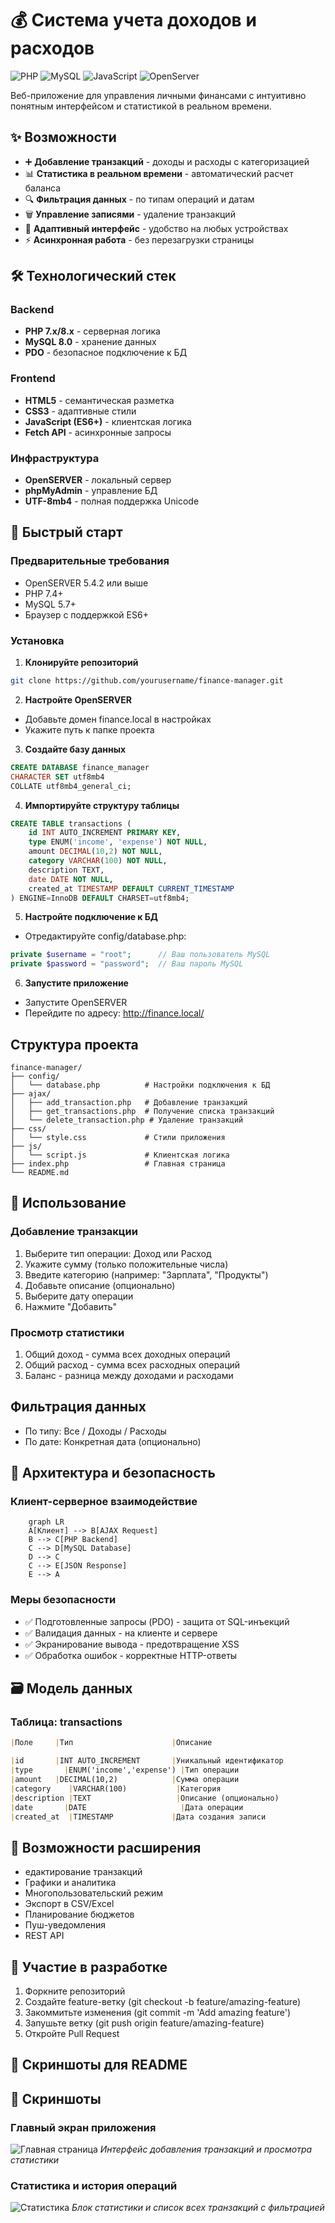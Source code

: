 # 💰 Система учета доходов и расходов

![PHP](https://img.shields.io/badge/PHP-8.x-777BB4?logo=php)
![MySQL](https://img.shields.io/badge/MySQL-8.0-4479A1?logo=mysql)
![JavaScript](https://img.shields.io/badge/JavaScript-ES6+-F7DF1E?logo=javascript)
![OpenServer](https://img.shields.io/badge/OpenServer-5.4.2-00BFFF)

Веб-приложение для управления личными финансами с интуитивно понятным интерфейсом и статистикой в реальном времени.

## ✨ Возможности

- ➕ **Добавление транзакций** - доходы и расходы с категоризацией
- 📊 **Статистика в реальном времени** - автоматический расчет баланса
- 🔍 **Фильтрация данных** - по типам операций и датам
- 🗑️ **Управление записями** - удаление транзакций
- 📱 **Адаптивный интерфейс** - удобство на любых устройствах
- ⚡ **Асинхронная работа** - без перезагрузки страницы

## 🛠️ Технологический стек

### Backend
- **PHP 7.x/8.x** - серверная логика
- **MySQL 8.0** - хранение данных
- **PDO** - безопасное подключение к БД

### Frontend
- **HTML5** - семантическая разметка
- **CSS3** - адаптивные стили
- **JavaScript (ES6+)** - клиентская логика
- **Fetch API** - асинхронные запросы

### Инфраструктура
- **OpenSERVER** - локальный сервер
- **phpMyAdmin** - управление БД
- **UTF-8mb4** - полная поддержка Unicode

## 🚀 Быстрый старт

### Предварительные требования

- OpenSERVER 5.4.2 или выше
- PHP 7.4+
- MySQL 5.7+
- Браузер с поддержкой ES6+

### Установка

1. **Клонируйте репозиторий**
```bash
git clone https://github.com/yourusername/finance-manager.git
```
2. **Настройте OpenSERVER**
- Добавьте домен finance.local в настройках
- Укажите путь к папке проекта

3. **Создайте базу данных**
```sql 
CREATE DATABASE finance_manager 
CHARACTER SET utf8mb4 
COLLATE utf8mb4_general_ci;
```

4. **Импортируйте структуру таблицы**
```sql
CREATE TABLE transactions (
    id INT AUTO_INCREMENT PRIMARY KEY,
    type ENUM('income', 'expense') NOT NULL,
    amount DECIMAL(10,2) NOT NULL,
    category VARCHAR(100) NOT NULL,
    description TEXT,
    date DATE NOT NULL,
    created_at TIMESTAMP DEFAULT CURRENT_TIMESTAMP
) ENGINE=InnoDB DEFAULT CHARSET=utf8mb4;
```

5. **Настройте подключение к БД**
- Отредактируйте config/database.php:
```php
private $username = "root";      // Ваш пользователь MySQL
private $password = "password";  // Ваш пароль MySQL
```

6. **Запустите приложение**
- Запустите OpenSERVER
- Перейдите по адресу: http://finance.local/

## Структура проекта

```text
finance-manager/
├── config/
│   └── database.php          # Настройки подключения к БД
├── ajax/
│   ├── add_transaction.php   # Добавление транзакций
│   ├── get_transactions.php  # Получение списка транзакций
│   └── delete_transaction.php # Удаление транзакций
├── css/
│   └── style.css             # Стили приложения
├── js/
│   └── script.js             # Клиентская логика
├── index.php                 # Главная страница
└── README.md
```

## 🎯 Использование

### Добавление транзакции
1. Выберите тип операции: Доход или Расход
2. Укажите сумму (только положительные числа)
3. Введите категорию (например: "Зарплата", "Продукты")
4. Добавьте описание (опционально)
5. Выберите дату операции
6. Нажмите "Добавить"

### Просмотр статистики
1. Общий доход - сумма всех доходных операций
2. Общий расход - сумма всех расходных операций
3. Баланс - разница между доходами и расходами

## Фильтрация данных
- По типу: Все / Доходы / Расходы
- По дате: Конкретная дата (опционально)

## 🔧 Архитектура и безопасность

### Клиент-серверное взаимодействие

```mermaid
    graph LR
    A[Клиент] --> B[AJAX Request]
    B --> C[PHP Backend]
    C --> D[MySQL Database]
    D --> C
    C --> E[JSON Response]
    E --> A
```

### Меры безопасности
- ✅ Подготовленные запросы (PDO) - защита от SQL-инъекций
- ✅ Валидация данных - на клиенте и сервере
- ✅ Экранирование вывода - предотвращение XSS
- ✅ Обработка ошибок - корректные HTTP-ответы

## 🗃️ Модель данных

### Таблица: transactions


```markdown
|Поле  	  |Тип 						|Описание

|id		  |INT AUTO_INCREMENT		|Уникальный идентификатор
|type	    |ENUM('income','expense') |Тип операции
|amount	  |DECIMAL(10,2)			|Сумма операции
|category    |VARCHAR(100)			 |Категория
|description |TEXT					 |Описание (опционально)
|date		|DATE					  |Дата операции
|created_at  |TIMESTAMP				|Дата создания записи
```

## 🚀 Возможности расширения

- едактирование транзакций
- Графики и аналитика
- Многопользовательский режим
- Экспорт в CSV/Excel
- Планирование бюджетов
- Пуш-уведомления
- REST API

## 🤝 Участие в разработке

1. Форкните репозиторий
2. Создайте feature-ветку (git checkout -b feature/amazing-feature)
3. Закоммитьте изменения (git commit -m 'Add amazing feature')
4. Запушьте ветку (git push origin feature/amazing-feature)
5. Откройте Pull Request

## 🎨 Скриншоты для README

## 📸 Скриншоты

### Главный экран приложения
![Главная страница](screenshots/main-screen.png)
*Интерфейс добавления транзакций и просмотра статистики*

### Статистика и история операций
![Статистика](screenshots/statistics.png)
*Блок статистики и список всех транзакций с фильтрацией*